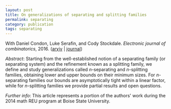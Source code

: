```yaml
---
layout: post
title: On generalizations of separating and splitting families
permalink: separating
category: publication
tags: separating
---
```


With Daniel Condon, Luke Serafin, and Cody Stockdale. *Electronic journal of combinatorics*, 2016. ([ar&chi;iv](http://arxiv.org/abs/1412.4683) \| [journal](http://www.combinatorics.org/ojs/index.php/eljc/article/view/v23i3p36))<!--more-->

*Abstract*: Starting from the well-established notion of a separating family (or separating system) and the refinement known as a splitting family, we define and study generalizations called $n$-separating and $n$-splitting families, obtaining lower and upper bounds on their minimum sizes. For $n$-separating families our bounds are asymptotically tight within a linear factor, while for $n$-splitting families we provide partial results and open questions.

*Further info*: This article represents a portion of the authors' work during the 2014 math REU program at Boise State University.
